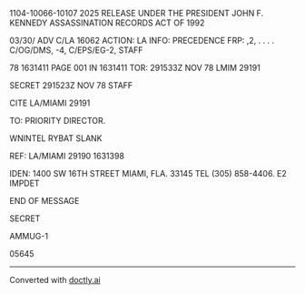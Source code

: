 1104-10066-10107 2025 RELEASE UNDER THE PRESIDENT JOHN F. KENNEDY ASSASSINATION RECORDS ACT OF 1992

03/30/
ADV C/LA 16062
ACTION: LA INFO: PRECEDENCE FRP: ,2, . . . .
C/OG/DMS, -4, C/EPS/EG-2, STAFF

78 1631411 PAGE 001 IN 1631411
TOR: 291533Z NOV 78 LMIM 29191

SECRET 291523Z NOV 78 STAFF

CITE LA/MIAMI 29191

TO: PRIORITY DIRECTOR.

WNINTEL RYBAT SLANK

REF: LA/MIAMI 29190 1631398

IDEN: 1400 SW 16TH STREET
MIAMI, FLA. 33145
TEL (305) 858-4406. E2 IMPDET

END OF MESSAGE

SECRET

AMMUG-1

05645


---
Converted with [doctly.ai](https://doctly.ai)